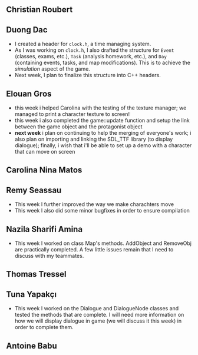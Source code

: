 ## Christian Roubert


## Duong Dac
- I created a header for `clock.h`, a time managing system.
- As I was working on `clock.h`, I also drafted the structure for `Event` (classes, exams, etc.), `Task` (analysis homework, etc.), and `Day` (containing events, tasks, and map modifications). This is to achieve the *simulation* aspect of the game.
- Next week, I plan to finalize this structure into C++ headers.

## Elouan Gros
- this week i helped Carolina with the testing of the texture manager; we managed to print a character texture to screen!
- this week i also completed the game::update function and setup the link between the game object and the protagonist object
- **next week** i plan on continuing to help the merging of everyone's work; i also plan on importing and linking the 
SDL_TTF library (to display dialogue); finally, i wish that i'll be able to set up a demo with a character that can move 
  on screen

## Carolina Nina Matos


## Remy Seassau
- This week I further improved the way we make charachters move
- This week I also did some minor bugfixes in order to ensure compilation

## Nazila Sharifi Amina
- This week I worked on class Map's methods. AddObject and RemoveObj are practically completed. A few little issues remain that I need to discuss with my teammates.

## Thomas Tressel


## Tuna Yapakçı
- This week I worked on the Dialogue and DialogueNode classes and tested the methods that are complete. I will need more information on how we will display dialogue in game (we will discuss it this week) in order to complete them.

## Antoine Babu

